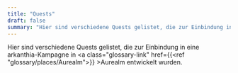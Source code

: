 ```yaml
---
title: "Quests"
draft: false
summary: "Hier sind verschiedene Quests gelistet, die zur Einbindung in eine arkanthia-Kampagne in Aurealm entwickelt wurden."
---
```


Hier sind verschiedene Quests gelistet, die zur Einbindung in eine arkanthia-Kampagne in <a class="glossary-link" href={{<ref "glossary/places/Aurealm">}} >Aurealm</a> entwickelt wurden.

